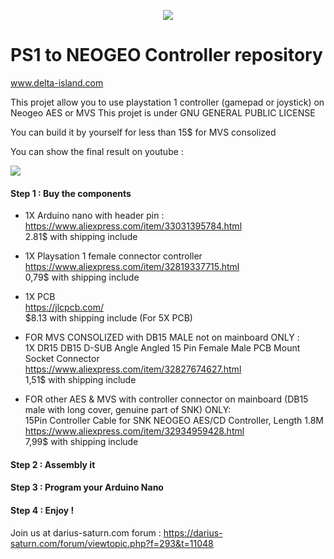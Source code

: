 <p align="center">
  <img src="https://www.delta-island.com/avatar/delta-island-signature.jpg">
</p>

# PS1 to NEOGEO Controller repository
www.delta-island.com

This projet allow you to use playstation 1 controller (gamepad or joystick) on Neogeo AES or MVS
This projet is under GNU GENERAL PUBLIC LICENSE

You can build it by yourself for less than 15$ for MVS consolized

You can show the final result on youtube :

[![](https://www.delta-island.com/avatar/youtube.png)](https://www.youtube.com/watch?v=4mZXFDnxReA)

#### Step 1 : Buy the components

  - 1X Arduino nano with header pin :        
https://www.aliexpress.com/item/33031395784.html        
2.81$ with shipping include        

  - 1X Playsation 1 female connector controller        
https://www.aliexpress.com/item/32819337715.html        
0,79$ with shipping include        

  - 1X PCB        
https://jlcpcb.com/        
$8.13 with shipping include (For 5X PCB)        

 - FOR MVS CONSOLIZED with DB15 MALE not on mainboard ONLY :        
1X DR15 DB15 D-SUB Angle Angled 15 Pin Female Male PCB Mount Socket Connector        
https://www.aliexpress.com/item/32827674627.html        
1,51$ with shipping include        

 - FOR other AES & MVS with controller connector on mainboard (DB15 male with long cover, genuine part of SNK) ONLY:        
15Pin Controller Cable for SNK NEOGEO AES/CD Controller, Length 1.8M        
https://www.aliexpress.com/item/32934959428.html        
7,99$ with shipping include         

#### Step 2 : Assembly it

#### Step 3 : Program your Arduino Nano

#### Step 4 : Enjoy !

Join us at darius-saturn.com forum :
https://darius-saturn.com/forum/viewtopic.php?f=293&t=11048
